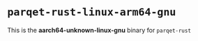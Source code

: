 # `parqet-rust-linux-arm64-gnu`

This is the **aarch64-unknown-linux-gnu** binary for `parqet-rust`
